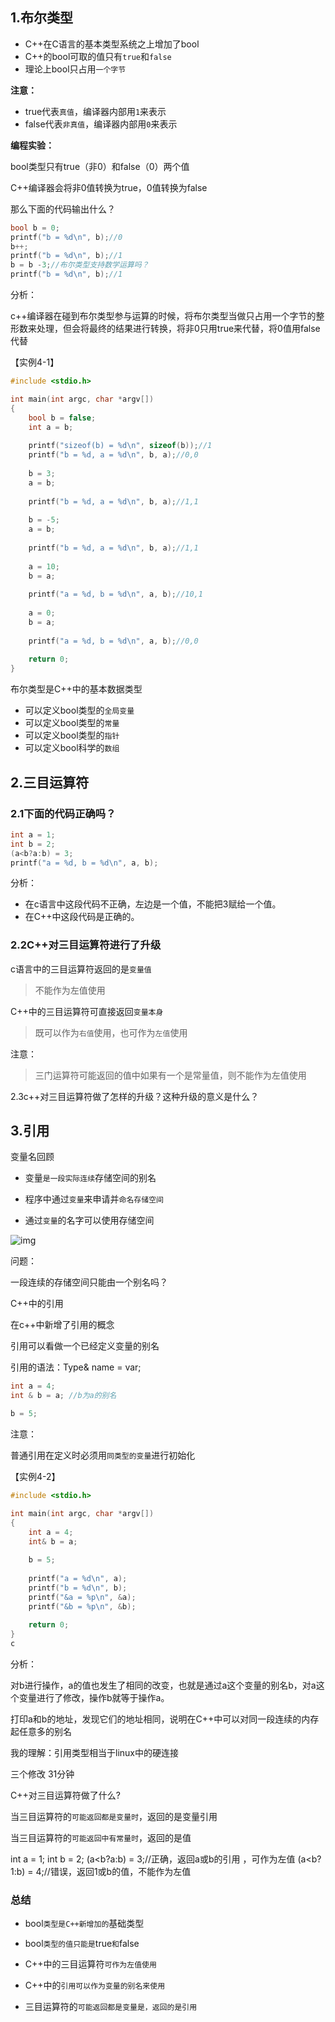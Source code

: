## 1.布尔类型

- C++在C语言的基本类型系统之上增加了bool
- C++的bool可取的值只有`true`和`false`
- 理论上bool只占用`一个字节`

**注意：**

- true代表`真值`，编译器内部用`1`来表示
- false代表`非真值`，编译器内部用`0`来表示

**编程实验：**

bool类型只有true（非0）和false（0）两个值

C++编译器会将非0值转换为true，0值转换为false

那么下面的代码输出什么？

```c++
bool b = 0;
printf("b = %d\n", b);//0
b++;
printf("b = %d\n", b);//1
b = b -3;//布尔类型支持数学运算吗？
printf("b = %d\n", b);//1
```

分析：

c++编译器在碰到布尔类型参与运算的时候，将布尔类型当做只占用一个字节的整形数来处理，但会将最终的结果进行转换，将非0只用true来代替，将0值用false代替

【实例4-1】

```c++
#include <stdio.h>

int main(int argc, char *argv[])
{
    bool b = false;
    int a = b;
    
    printf("sizeof(b) = %d\n", sizeof(b));//1
    printf("b = %d, a = %d\n", b, a);//0,0
    
    b = 3;
    a = b;
    
    printf("b = %d, a = %d\n", b, a);//1,1
    
    b = -5;
    a = b;
    
    printf("b = %d, a = %d\n", b, a);//1,1
    
    a = 10;
    b = a;
    
    printf("a = %d, b = %d\n", a, b);//10,1
    
    a = 0;
    b = a;
    
    printf("a = %d, b = %d\n", a, b);//0,0
    
    return 0;
}

```

布尔类型是C++中的基本数据类型

- 可以定义bool类型的`全局变量`
- 可以定义bool类型的`常量`
- 可以定义bool类型的`指针`
- 可以定义bool科学的`数组`

## 2.三目运算符

### 2.1下面的代码正确吗？

```c++
int a = 1;
int b = 2;
(a<b?a:b) = 3;
printf("a = %d, b = %d\n", a, b);
```

分析：

- 在c语言中这段代码不正确，左边是一个值，不能把3赋给一个值。
- 在C++中这段代码是正确的。

### 2.2C++对三目运算符进行了升级

c语言中的三目运算符返回的是`变量值`

> 不能作为左值使用

C++中的三目运算符可直接返回`变量本身`

> 既可以作为`右值`使用，也可作为`左值`使用

注意：

> 三门运算符可能返回的值中如果有一个是常量值，则不能作为左值使用

2.3c++对三目运算符做了怎样的升级？这种升级的意义是什么？

## **3.引用**

变量名回顾

- 变量`是一段实际连续`存储空间的别名

- 程序中通过`变量`来申请并`命名存储空间`

- 通过`变量`的名字可以使用存储空间


![img](D:/%E6%9C%89%E9%81%93%E4%BA%91%E7%AC%94%E8%AE%B0%E6%96%87%E4%BB%B6/2225474660@qq.com/67c09882fb5146fc93cfdcea5c5558f5/slide9.png)

问题：

一段连续的存储空间只能由一个别名吗？

C++中的引用

在c++中新增了引用的概念

引用可以看做一个已经定义变量的别名

引用的语法：Type& name = var;

```c++
int a = 4;
int & b = a; //b为a的别名

b = 5;
```

注意：

普通引用在定义时必须用`同类型的变量`进行初始化

【实例4-2】

```c++
#include <stdio.h>

int main(int argc, char *argv[])
{
    int a = 4;
    int& b = a;
    
    b = 5;
    
    printf("a = %d\n", a);
    printf("b = %d\n", b);
    printf("&a = %p\n", &a);
    printf("&b = %p\n", &b);
    
    return 0;
}
c
```



分析：

对b进行操作，a的值也发生了相同的改变，也就是通过a这个变量的别名b，对a这个变量进行了修改，操作b就等于操作a。

打印a和b的地址，发现它们的地址相同，说明在C++中可以对同一段连续的内存起任意多的别名

我的理解：引用类型相当于linux中的硬连接

三个修改 31分钟

C++对三目运算符做了什么?

当三目运算符的`可能返回都是变量时`，返回的是变量引用

当三目运算符的`可能返回中有常量时`，返回的是值

int a = 1; int b = 2; (a<b?a:b) = 3;//正确，返回a或b的引用 ，可作为左值 (a<b?1:b) = 4;//错误，返回1或b的值，不能作为左值

### 总结

- bool`类型是C++新增加的`基础类型

- bool`类型的值只能是`true`和`false

- C++中的三目运算符`可作为左值使用`

- C++中的`引用可以作为变量的别名来使用`

- 三目运算符的`可能返回都是变量是，返回的是引用`